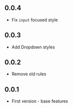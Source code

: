 ## 0.0.4

- Fix `input` focused style

## 0.0.3

- Add Dropdown styles

## 0.0.2

- Remove old rules

## 0.0.1

- First version - base features
